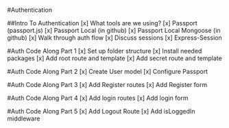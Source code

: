#Authentication

##Intro To Authentication
[x] What tools are we using?
    [x] Passport (passport.js)
    [x] Passport Local (in github)
    [x] Passport Local Mongoose (in github)
[x] Walk through auth flow
[x] Discuss sessions
    [x] Express-Session

#Auth Code Along Part 1
[x] Set up folder structure
[x] Install needed packages
[x] Add root route and template
[x] Add secret route and template 

#Auth Code Along Part 2
[x] Create User model
[x] Configure Passport

#Auth Code Along Part 3
[x] Add Register routes
[x] Add Register form

#Auth Code Along Part 4
[x] Add login routes
[x] Add login form

#Auth Code Along Part 5
[x] Add Logout Route
[x] Add isLoggedIn middleware





